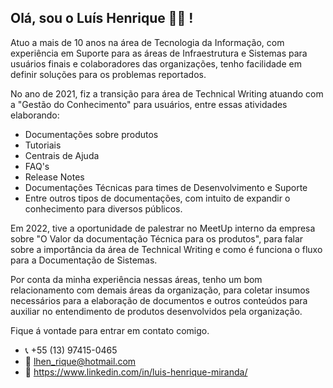 ## Olá, sou o Luís Henrique :man_technologist: !	

Atuo a mais de 10 anos na área de Tecnologia da Informação, com experiência em Suporte para as áreas de Infraestrutura e Sistemas para usuários finais e colaboradores das organizações, tenho facilidade em definir soluções para os problemas reportados. 

No ano de 2021, fiz a transição para área de Technical Writing atuando com a "Gestão do Conhecimento" para usuários, entre essas atividades elaborando: 
- Documentações sobre produtos
- Tutoriais
- Centrais de Ajuda
- FAQ's 
- Release Notes
- Documentações Técnicas para times de Desenvolvimento e Suporte
- Entre outros tipos de documentações, com intuito de expandir o conhecimento para diversos públicos. 

Em 2022, tive a oportunidade de palestrar no MeetUp interno da empresa sobre "O Valor da documentação Técnica para os produtos", para falar sobre a importância da área de Technical Writing e como é funciona o fluxo para a Documentação de Sistemas. 

Por conta da minha experiência nessas áreas, tenho um bom relacionamento com demais áreas da organização, para coletar insumos necessários para a elaboração de documentos e outros conteúdos para auxiliar no entendimento de produtos desenvolvidos pela organização.

Fique á vontade para entrar em contato comigo. 
- :telephone_receiver: +55 (13) 97415-0465 
- :e-mail: lhen_rique@hotmail.com 
- :link:	 https://www.linkedin.com/in/luis-henrique-miranda/ 
